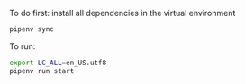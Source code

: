 To do first: install all dependencies in the virtual environment
```bash
pipenv sync
```

To run: 
```bash
export LC_ALL=en_US.utf8
pipenv run start
```
